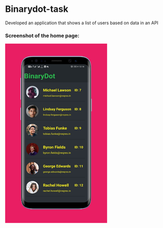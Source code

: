 # Binarydot-task
Developed an application that shows a list of users based on data in an API

### Screenshot of the home page:
<img src="https://github.com/vishal206/Binarydot-task/blob/master/images/home.png" width="330">
